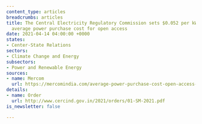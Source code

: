 ```yaml
---
content_type: articles
breadcrumbs: articles
title: The Central Electricity Regulatory Commission sets $0.052 per kWh as the national
  average power purchase cost for open access
date: 2021-04-14 04:00:00 +0000
states:
- Center-State Relations
sectors:
- Climate Change and Energy
subsectors:
- Power and Renewable Energy
sources:
- name: Mercom
  url: https://mercomindia.com/average-power-purchase-cost-open-access-solar/
details:
- name: Order
  url: http://www.cercind.gov.in/2021/orders/01-SM-2021.pdf
is_newsletter: false

---
```

